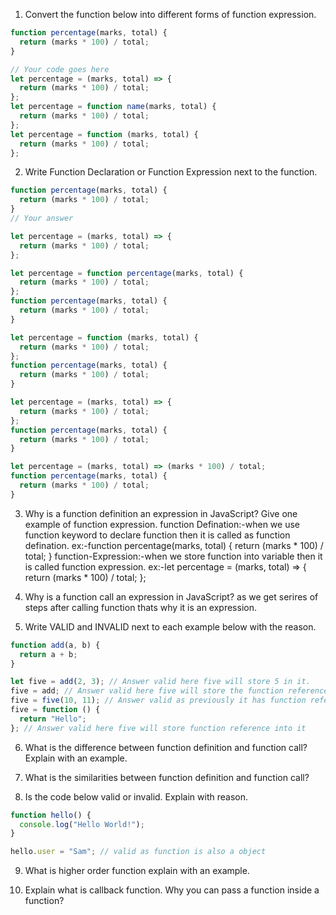 1. Convert the function below into different forms of function expression.

```js
function percentage(marks, total) {
  return (marks * 100) / total;
}

// Your code goes here
let percentage = (marks, total) => {
  return (marks * 100) / total;
};
let percentage = function name(marks, total) {
  return (marks * 100) / total;
};
let percentage = function (marks, total) {
  return (marks * 100) / total;
};
```

2. Write Function Declaration or Function Expression next to the function.

```js
function percentage(marks, total) {
  return (marks * 100) / total;
}
// Your answer

let percentage = (marks, total) => {
  return (marks * 100) / total;
};
```

```js
let percentage = function percentage(marks, total) {
  return (marks * 100) / total;
};
function percentage(marks, total) {
  return (marks * 100) / total;
}
```

```js
let percentage = function (marks, total) {
  return (marks * 100) / total;
};
function percentage(marks, total) {
  return (marks * 100) / total;
}
```

```js
let percentage = (marks, total) => {
  return (marks * 100) / total;
};
function percentage(marks, total) {
  return (marks * 100) / total;
}
```

```js
let percentage = (marks, total) => (marks * 100) / total;
function percentage(marks, total) {
  return (marks * 100) / total;
}
```

3. Why is a function definition an expression in JavaScript? Give one example of function expression.
   function Defination:-when we use function keyword to declare function then it is called as function defination.
   ex:-function percentage(marks, total) {
   return (marks \* 100) / total;
   }
   function-Expression:-when we store function into variable then it is called function expression.
   ex:-let percentage = (marks, total) => {
   return (marks \* 100) / total;
   };

4. Why is a function call an expression in JavaScript?
   as we get serires of steps after calling function thats why it is an expression.

5. Write VALID and INVALID next to each example below with the reason.

```js
function add(a, b) {
  return a + b;
}

let five = add(2, 3); // Answer valid here five will store 5 in it.
five = add; // Answer valid here five will store the function reference in it.
five = five(10, 11); // Answer valid as previously it has function reference in it here five will store 21 in it
five = function () {
  return "Hello";
}; // Answer valid here five will store function reference into it
```

6. What is the difference between function definition and function call? Explain with an example.
<!-- in function defination we use function keyword to declare function and write steps to be executed.
and in function call we call that series of steps to execute one by one
ex:- function add(num1,num2){return num1+num2} //function defination
add(1,2)//function call
 -->
7. What is the similarities between function definition and function call?
<!-- both are used on functions -->
8. Is the code below valid or invalid. Explain with reason.

```js
function hello() {
  console.log("Hello World!");
}

hello.user = "Sam"; // valid as function is also a object
```

9. What is higher order function explain with an example.
<!-- higher order function is function which accepts another function as its parameter. -->

10. Explain what is callback function. Why you can pass a function inside a function?
<!-- call back function is used as parameter to HOF.  -->
